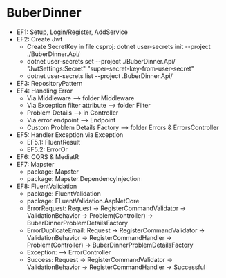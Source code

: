 # BuberDinner

- EF1: Setup, Login/Register, AddService
- EF2: Create Jwt
  - Create SecretKey in file csproj: dotnet user-secrets init --project ./BuberDinner.Api/
  - dotnet user-secrets set --project ./BuberDinner.Api/ "JwtSettings:Secret" "super-secret-key-from-user-secret"
  - dotnet user-secrets list --project .BuberDinner.Api/
- EF3: RepositoryPattern
- EF4: Handling Error
  - Via Middleware --> folder Middleware
  - Via Exception filter attribute --> folder Filter
  - Problem Details --> in Controller
  - Via error endpoint --> Endpoint
  - Custom Problem Details Factory --> folder Errors & ErrorsController
- EF5: Handler Exception via Exception
  - EF5.1: FluentResult
  - EF5.2: ErrorOr
- EF6: CQRS & MediatR
- EF7: Mapster
  - package: Mapster
  - package: Mapster.DependencyInjection
- EF8: FluentValidation
  - package: FluentValidation
  - package: FLuentValidation.AspNetCore
  - ErrorRequest: Request -> RegisterCommandValidator -> ValidationBehavior -> Problem(Controller) -> BuberDinnerProblemDetailsFactory
  - ErrorDuplicateEmail: Request -> RegisterCommandValidator -> ValidationBehavior -> RegisterCommandHandler -> Problem(Controller) -> BuberDinnerProblemDetailsFactory
  - Exception: --> ErrorController
  - Success: Request -> RegisterCommandValidator -> ValidationBehavior -> RegisterCommandHandler -> Successful
